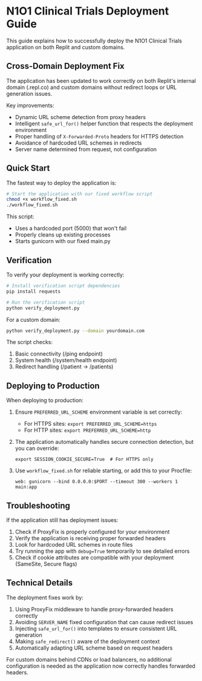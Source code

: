# N1O1 Clinical Trials Deployment Guide

This guide explains how to successfully deploy the N1O1 Clinical Trials application on both Replit and custom domains.

## Cross-Domain Deployment Fix

The application has been updated to work correctly on both Replit's internal domain (.repl.co) and custom domains without redirect loops or URL generation issues.

Key improvements:
- Dynamic URL scheme detection from proxy headers
- Intelligent `safe_url_for()` helper function that respects the deployment environment
- Proper handling of `X-Forwarded-Proto` headers for HTTPS detection
- Avoidance of hardcoded URL schemes in redirects
- Server name determined from request, not configuration

## Quick Start

The fastest way to deploy the application is:

```bash
# Start the application with our fixed workflow script
chmod +x workflow_fixed.sh
./workflow_fixed.sh
```

This script:
- Uses a hardcoded port (5000) that won't fail
- Properly cleans up existing processes
- Starts gunicorn with our fixed main.py

## Verification

To verify your deployment is working correctly:

```bash
# Install verification script dependencies
pip install requests

# Run the verification script
python verify_deployment.py
```

For a custom domain:

```bash
python verify_deployment.py --domain yourdomain.com
```

The script checks:
1. Basic connectivity (/ping endpoint)
2. System health (/system/health endpoint)  
3. Redirect handling (/patient → /patients)

## Deploying to Production

When deploying to production:

1. Ensure `PREFERRED_URL_SCHEME` environment variable is set correctly:
   - For HTTPS sites: `export PREFERRED_URL_SCHEME=https`
   - For HTTP sites: `export PREFERRED_URL_SCHEME=http`

2. The application automatically handles secure connection detection, but you can override:
   ```
   export SESSION_COOKIE_SECURE=True  # For HTTPS only
   ```

3. Use `workflow_fixed.sh` for reliable starting, or add this to your Procfile:
   ```
   web: gunicorn --bind 0.0.0.0:$PORT --timeout 300 --workers 1 main:app
   ```

## Troubleshooting

If the application still has deployment issues:

1. Check if ProxyFix is properly configured for your environment
2. Verify the application is receiving proper forwarded headers
3. Look for hardcoded URL schemes in route files
4. Try running the app with `debug=True` temporarily to see detailed errors
5. Check if cookie attributes are compatible with your deployment (SameSite, Secure flags)

## Technical Details

The deployment fixes work by:

1. Using ProxyFix middleware to handle proxy-forwarded headers correctly
2. Avoiding `SERVER_NAME` fixed configuration that can cause redirect issues 
3. Injecting `safe_url_for()` into templates to ensure consistent URL generation
4. Making `safe_redirect()` aware of the deployment context
5. Automatically adapting URL scheme based on request headers

For custom domains behind CDNs or load balancers, no additional configuration is needed as the application now correctly handles forwarded headers.